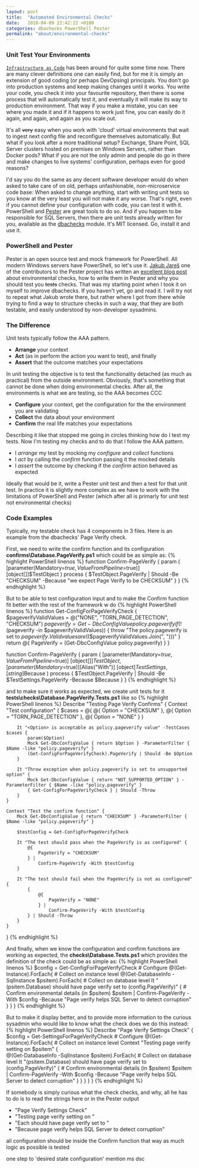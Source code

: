 ```yaml
---
layout: post
title:  "Automated Environmental Checks"
date:   2018-04-09 22:42:22 +0100
categories: dbachecks PowerShell Pester
permalink: "about/environmental-checks"
---
```


### Unit Test Your Environments

[`Infrastructure as Code`](https://en.wikipedia.org/wiki/Infrastructure_as_Code) has been around for quite some time now. There are many clever definitions one can easily find, but for me it is simply an extension of good coding (or perhaps DevOpsing) principals. You don't go into production systems and keep making changes until it works. You write your code, you check it into your favourite repository, then there is some process that will automatically test it, and eventually it will make its way to production environment. That way if you make a mistake, you can see where you made it and if it happens to work just fine, you can easily do it again, and again, and again as you scale out. 

It's all ~~very~~ easy when you work with 'cloud' virtual environments that wait to ingest next config file and reconfigure themselves automatically. But what if you look after a more traditional setup? Exchange, Share Point, SQL Server clusters hosted on premises on Windows Servers, rather than Docker pods? What if you are not the only admin and people do go in there and make changes to live systems' configuration, perhaps even for good reasons? 

I'd say you do the same as any decent software developer would do when asked to take care of on old, perhaps unfashionable, non-microservice code base: When asked to change anything, start with writing unit tests so you know at the very least you will not make it any worse. That's right, even if you cannot define your configuration with code, you can test it with it. PowerShell and [Pester](https://github.com/pester/Pester) are great tools to do so. And if you happen to be responsible for SQL Servers, then there are unit tests already written for you, available as the [dbachecks](https://dbachecks.io) module. It's MIT licensed. Go, install it and use it. 

### PowerShell and Pester

Pester is an open source test and mock framework for PowerShell. All modern Windows servers have PowerShell, so let's use it. [Jakub Jareš](http://jakubjares.com) one of the contributors to the Pester project has written an [excellent blog post](http://jakubjares.com/2017/12/07/testing-your-environment-tests/) about environmental checks, how to write them in Pester and why you should test you ~~tests~~ checks. That was my starting point when I took it on myself to improve dbachecks. If you haven't yet, go and read it. I will try not to repeat what Jakub wrote there, but rather where I got from there while trying to find a way to structure checks in such a way, that they are both testable, and easily understood by non-developer sysadmins. 

### The Difference 

Unit tests typically follow the AAA pattern. 
* **Arrange** your context
* **Act** (as in perform the action you want to test), and finally 
* **Assert** that the outcome matches your expectations

In unit testing the objective is to test the functionality detached (as much as practical) from the outside environment. Obviously, that's something that cannot be done when doing environmental checks. After all, the environments is what we are testing, so the AAA becomes CCC
* **Configure** your context, get the configuration for the the environment you are validating
* **Collect** the data about your environment
* **Confirm** the real life matches your expectations

Describing it like that stopped me going in circles thinking how do I test my tests. Now I'm testing my checks and to do that I follow the AAA pattern. 
* I *arrange* my test by mocking my *configure* and *collect* functions
* I *act* by calling the *confirm* function passing it the mocked details
* I *assert* the outcome by checking if the *confirm* action behaved as expected

Ideally that would be it, write a Pester unit test and then a test for that unit test. In practice it is slightly more complex as we have to work with the limitations of PowerShell and Pester (which after all is primarly for unit test not environmental checks)

### Code Examples

Typically, my testable check has 4 components in 3 files. Here is an example from the dbachecks' Page Verify check.

First, we need to write the confirm function and its configuration 
**confirms\Database.PageVerify.ps1** which could be as simple as:
{% highlight PowerShell linenos %}
function Confirm-PageVerify {
    param (
        [parameter(Mandatory=$true,ValueFromPipeline=$true)]
        [object[]]$TestObject
    )
    process {
        $TestObject.PageVerify | Should -Be "CHECKSUM" -Because "we expect Page Verify to be CHECKSUM"
    }
}
{% endhighlight %}

But to be able to test configuration input and to make the Confirm function fit better with the rest of the framework w do
{% highlight PowerShell linenos %}
function Get-ConfigForPageVerifyCheck {
    $pageverifyValidValues = @("NONE", "TORN_PAGE_DETECTION", "CHECKSUM")
    $pageverify = Get-DbcConfigValue policy.pageverify
    if (!($pageverify -in $pageverifyValidValues)) {
        throw "The policy.pageverify is set to $pageverify. Valid values are ($($pageverifyValidValues.Join(", ")))"
    }
    return @{
        PageVerify = (Get-DbcConfigValue policy.pageverify)
    }
}

function Confirm-PageVerify {
    param (
        [parameter(Mandatory=$true,ValueFromPipeline=$true)]
        [object[]]$TestObject, 
        [parameter(Mandatory=$true)][Alias("With")]
        [object]$TestSettings,
        [string]$Because
    )
    process {
        $TestObject.PageVerify | Should -Be $TestSettings.PageVerify -Because $Because
    }
}
{% endhighlight %}

and to make sure it works as expected, we create unit tests for it 
**tests\checks\Database.PageVerify.Tests.ps1** like so
{% highlight PowerShell linenos %}
Describe "Testing Page Verify Confirms" {
    Context "Test configuration" {
        $cases = @(
            @{ Option = "CHECKSUM" },
            @{ Option = "TORN_PAGE_DETECTION" },
            @{ Option = "NONE" }
        )

        It "<Option> is acceptable as policy.pageverify value" -TestCases $cases {
            param($Option) 
            Mock Get-DbcConfigValue { return $Option } -ParameterFilter { $Name -like "policy.pageverify" }
            (Get-ConfigForPageVerifyCheck).PageVerify | Should -Be $Option
        }
        
        It "Throw exception when policy.pageverify is set to unsupported option" {
            Mock Get-DbcConfigValue { return "NOT_SUPPORTED_OPTION" } -ParameterFilter { $Name -like "policy.pageverify" }
            { Get-ConfigForPageVerifyCheck } | Should -Throw 
        }
    }

    Context "Test the confirm function" {
        Mock Get-DbcConfigValue { return "CHECKSUM" } -ParameterFilter { $Name -like "policy.pageverify" }

        $testConfig = Get-ConfigForPageVerifyCheck 

        It "The test should pass when the PageVerify is as configured" {
            @{
                PageVerify = "CHECKSUM"
            } | 
                Confirm-PageVerify -With $testConfig 
        }

        It "The test should fail when the PageVerify is not as configured" {
            {
                @{
                    PageVerify = "NONE"
                } | 
                    Confirm-PageVerify -With $testConfig
            } | Should -Throw 
        }
    }
}
{% endhighlight %}

And finally, when we know the configuration and confirm functions are working as expected, the **checks\Database.Tests.ps1** which provides the definition of the check could be as simple as:
{% highlight PowerShell linenos %}
$config = Get-ConfigForPageVerifyCheck                  # Configure
@(Get-Instance).ForEach{                                # Collect on instance level
    @(Get-DatabaseInfo -SqlInstance $psitem).ForEach{   # Collect on database level
        It "$($psitem.Database) should have page verify set to $($config.PageVerify)" {
            # Confirm environmental details (in $psitem)
            $psitem | Confirm-PageVerify -With $config -Because "Page verify helps SQL Server to detect corruption"
        }
    }
}
{% endhighlight %}

But to make it display better, and to provide more information to the curious sysadmin who would like to know what the check does we do this instead:
{% highlight PowerShell linenos %}
Describe "Page Verify Settings Check" {
    $config = Get-SettingsForPageVerifyCheck                    # Configure
    @(Get-Instance).ForEach{                                    # Collect on instance level
        Context "Testing page verify setting on $psitem" {          
            @(Get-DatabaseInfo -SqlInstance $psitem).ForEach{   # Collect on database level
                It "$($psitem.Database) should have page verify set to $($config.PageVerify)" {
                    # Confirm environmental details (in $psitem)
                    $psitem | Confirm-PageVerify -With $config -Because "Page verify helps SQL Server to detect corruption"
                }
            }
        }
    }
}
{% endhighlight %}

If somebody is simply curious what the check checks, and why, all he has to do is to read the strings here or in the Pester output
* "Page Verify Settings Check"
* "Testing page verify setting on <your instance here>"
* "Each <Database> should have page verify set to <Expected Value>"
* "Because page verify helps SQL Server to detect corruption"

all configuration should be inside the Confirm function
that way as much logic as possible is tested

one step to 'desired state configuration'
mention ms dsc